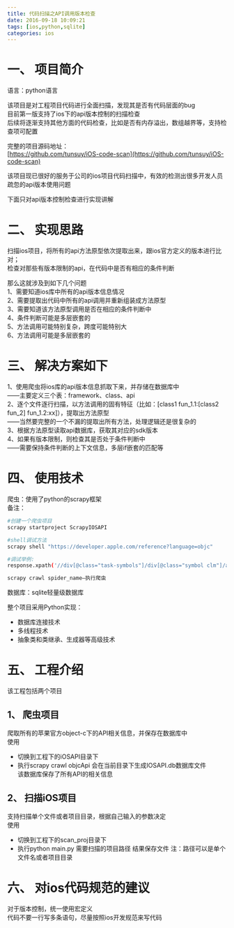 ```yaml
---
title: 代码扫描之API调用版本检查
date: 2016-09-18 10:09:21
tags: [ios,python,sqlite]
categories: ios
---
```


# 一、 项目简介
语言：python语言

该项目是对工程项目代码进行全面扫描，发现其是否有代码层面的bug  
目前第一版支持了ios下的api版本控制的扫描检查  
后续将逐渐支持其他方面的代码检查，比如是否有内存溢出，数组越界等，支持检查项可配置

完整的项目源码地址：  
[https://github.com/tunsuy/iOS-code-scan](https://github.com/tunsuy/iOS-code-scan)

<!-- more -->

该项目现已很好的服务于公司的ios项目代码扫描中，有效的检测出很多开发人员疏忽的api版本使用问题

下面只对api版本控制检查进行实现讲解

# 二、 实现思路
扫描ios项目，将所有的api方法原型依次提取出来，跟ios官方定义的版本进行比对；  
检查对那些有版本限制的api，在代码中是否有相应的条件判断

那么这就涉及到如下几个问题  
1、需要知道ios库中所有的api版本信息情况  
2、需要提取出代码中所有的api调用并重新组装成方法原型  
3、需要知道该方法原型调用是否在相应的条件判断中  
4、条件判断可能是多层嵌套的  
5、方法调用可能特别复杂，跨度可能特别大  
6、方法调用可能是多层嵌套的  

# 三、 解决方案如下
1、使用爬虫将ios库的api版本信息抓取下来，并存储在数据库中  
——主要定义三个表：framework、class、api  
2、逐个文件逐行扫描，以方法调用的固有特征（比如：[class1 fun_1.1:[class2 fun_2] fun_1.2:xx]），提取出方法原型  
——当然要完整的一个不漏的提取出所有方法，处理逻辑还是很复杂的  
3、根据方法原型读取api数据库，获取其对应的sdk版本  
4、如果有版本限制，则检查其是否处于条件判断中  
——需要保持条件判断的上下文信息，多层if嵌套的匹配等

# 四、 使用技术
爬虫：使用了python的scrapy框架  
备注：  
```sh
#创建一个爬虫项目
scrapy startproject ScrapyIOSAPI

#shell调试方法
scrapy shell "https://developer.apple.com/reference?language=objc"  

#调试举例:
response.xpath('//div[@class="task-symbols"]/div[@class="symbol clm"]/a/code/text()')

scrapy crawl spider_name—执行爬虫
```

数据库：sqlite轻量级数据库

整个项目采用Python实现：
* 数据库连接技术
* 多线程技术
* 抽象类和类继承、生成器等高级技术

# 五、 工程介绍
该工程包括两个项目

## 1、 爬虫项目
爬取所有的苹果官方object-c下的API相关信息，并保存在数据库中  
使用
* 切换到工程下的iOSAPI目录下
* 执行scrapy crawl objcApi
会在当前目录下生成IOSAPI.db数据库文件  
该数据库保存了所有API的相关信息

## 2、 扫描iOS项目
支持扫描单个文件或者项目目录，根据自己输入的参数决定  
使用
* 切换到工程下的scan_proj目录下
* 执行python main.py 需要扫描的项目路径 结果保存文件
注：路径可以是单个文件名或者项目目录

# 六、 对ios代码规范的建议
对于版本控制，统一使用宏定义  
代码不要一行写多条语句，尽量按照ios开发规范来写代码
